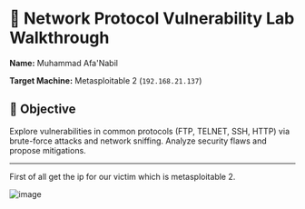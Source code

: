 # 🔐 Network Protocol Vulnerability Lab Walkthrough

**Name:** Muhammad Afa'Nabil

**Target Machine:** Metasploitable 2 (`192.168.21.137`) 



## 🎯 Objective
Explore vulnerabilities in common protocols (FTP, TELNET, SSH, HTTP) via brute-force attacks and network sniffing. Analyze security flaws and propose mitigations.

---
First of all get the ip for our victim which is metasploitable 2.

![image](https://github.com/user-attachments/assets/d5a91d2f-1ef7-49ac-b70b-bca53901c591)
